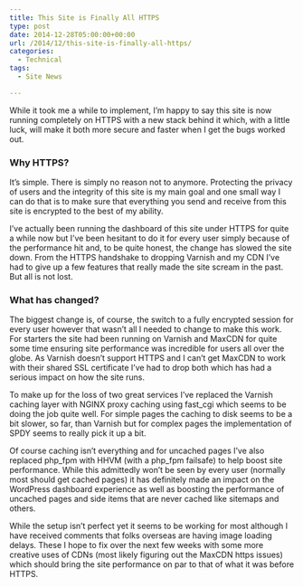 ```yaml
---
title: This Site is Finally All HTTPS
type: post
date: 2014-12-28T05:00:00+00:00
url: /2014/12/this-site-is-finally-all-https/
categories:
  - Technical
tags:
  - Site News

---
```

While it took me a while to implement, I’m happy to say this site is now running completely on HTTPS with a new stack behind it which, with a little luck, will make it both more secure and faster when I get the bugs worked out.
### Why HTTPS?

It’s simple. There is simply no reason not to anymore. Protecting the privacy of users and the integrity of this site is my main goal and one small way I can do that is to make sure that everything you send and receive from this site is encrypted to the best of my ability.

I’ve actually been running the dashboard of this site under HTTPS for quite a while now but I’ve been hesitant to do it for every user simply because of the performance hit and, to be quite honest, the change has slowed the site down. From the HTTPS handshake to dropping Varnish and my CDN I’ve had to give up a few features that really made the site scream in the past. But all is not lost.

### What has changed?

The biggest change is, of course, the switch to a fully encrypted session for every user however that wasn’t all I needed to change to make this work. For starters the site had been running on Varnish and MaxCDN for quite some time ensuring site performance was incredible for users all over the globe. As Varnish doesn’t support HTTPS and I can’t get MaxCDN to work with their shared SSL certificate I’ve had to drop both which has had a serious impact on how the site runs.

To make up for the loss of two great services I’ve replaced the Varnish caching layer with NGINX proxy caching using fast_cgi which seems to be doing the job quite well. For simple pages the caching to disk seems to be a bit slower, so far, than Varnish but for complex pages the implementation of SPDY seems to really pick it up a bit.

Of course caching isn’t everything and for uncached pages I’ve also replaced php\_fpm with HHVM (with a php\_fpm failsafe) to help boost site performance. While this admittedly won’t be seen by every user (normally most should get cached pages) it has definitely made an impact on the WordPress dashboard experience as well as boosting the performance of uncached pages and side items that are never cached like sitemaps and others.

While the setup isn’t perfect yet it seems to be working for most although I have received comments that folks overseas are having image loading delays. These I hope to fix over the next few weeks with some more creative uses of CDNs (most likely figuring out the MaxCDN https issues) which should bring the site performance on par to that of what it was before HTTPS.